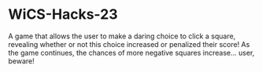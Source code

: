 # WiCS-Hacks-23
A game that allows the user to make a daring choice to click a square, revealing whether or not this choice increased or penalized their score! As the game continues, the chances of more negative squares increase... user, beware!

